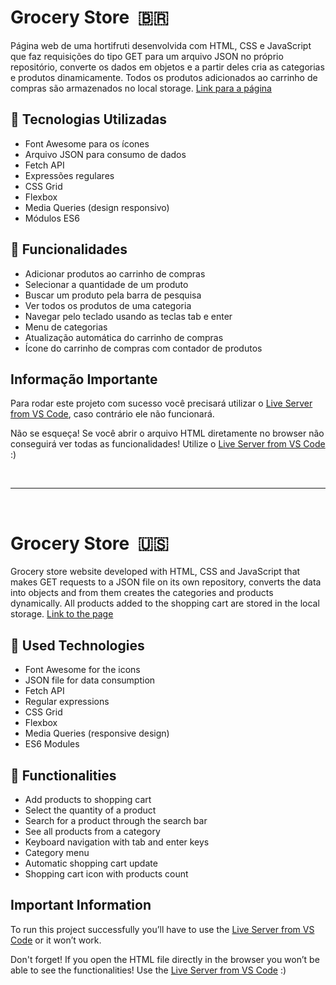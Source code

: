 # Grocery Store &nbsp;🇧🇷
Página web de uma hortifruti desenvolvida com HTML, CSS e JavaScript que faz requisições do tipo GET para um arquivo JSON no próprio repositório, converte os dados em objetos e a partir deles cria as categorias e produtos dinamicamente. Todos os produtos adicionados ao carrinho de compras são armazenados no local storage. [Link para a página](https://gabrielbezerrag.github.io/Grocery-Store/home.html)

## 🔧 Tecnologias Utilizadas
- Font Awesome para os ícones
- Arquivo JSON para consumo de dados
- Fetch API
- Expressões regulares
- CSS Grid
- Flexbox
- Media Queries (design responsivo)
- Módulos ES6

## 🚀 Funcionalidades
- Adicionar produtos ao carrinho de compras
- Selecionar a quantidade de um produto
- Buscar um produto pela barra de pesquisa
- Ver todos os produtos de uma categoria
- Navegar pelo teclado usando as teclas tab e enter
- Menu de categorias
- Atualização automática do carrinho de compras
- Ícone do carrinho de compras com contador de produtos

## Informação Importante
Para rodar este projeto com sucesso você precisará utilizar o [Live Server from VS Code](https://marketplace.visualstudio.com/items?itemName=ritwickdey.LiveServer), caso contrário ele não funcionará.

Não se esqueça! Se você abrir o arquivo HTML diretamente no browser não conseguirá ver todas as funcionalidades! Utilize o [Live Server from VS Code](https://marketplace.visualstudio.com/items?itemName=ritwickdey.LiveServer) :)
<p>&nbsp;</p>

---

<p>&nbsp;</p>

# Grocery Store &nbsp;🇺🇸
Grocery store website developed with HTML, CSS and JavaScript that makes GET requests to a JSON file on its own repository, converts the data into objects and from them creates the categories and products dynamically. All products added to the shopping cart are stored in the local storage. [Link to the page](https://gabrielbezerrag.github.io/Grocery-Store/home.html)

## 🔧 Used Technologies
- Font Awesome for the icons
- JSON file for data consumption
- Fetch API
- Regular expressions
- CSS Grid
- Flexbox
- Media Queries (responsive design)
- ES6 Modules

## 🚀 Functionalities
- Add products to shopping cart
- Select the quantity of a product
- Search for a product through the search bar
- See all products from a category
- Keyboard navigation with tab and enter keys
- Category menu
- Automatic shopping cart update
- Shopping cart icon with products count

## Important Information
To run this project successfully you’ll have to use the [Live Server from VS Code](https://marketplace.visualstudio.com/items?itemName=ritwickdey.LiveServer) or it won’t work.

Don't forget! If you open the HTML file directly in the browser you won’t be able to see the functionalities! Use the [Live Server from VS Code](https://marketplace.visualstudio.com/items?itemName=ritwickdey.LiveServer) :)

